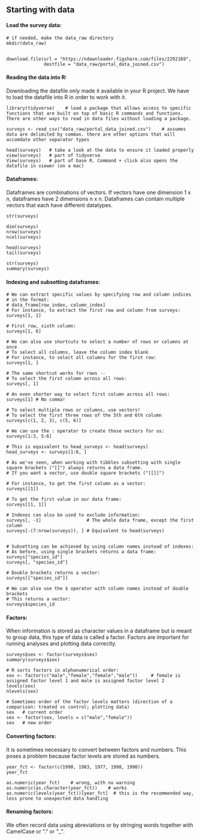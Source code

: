 ## Starting with data

#### Load the survey data:

```
# if needed, make the data_raw directory
mkdir(data_raw)


download.file(url = "https://ndownloader.figshare.com/files/2292169",
              destfile = "data_raw/portal_data_joined.csv")
```

#### Reading the data into R:

Downloading the datafile only made it available in your R project. We have to load the datafile into R in order to work with it.

```
library(tidyverse)    # load a package that allows access to specific functions that are built on top of basic R commands and functions. There are other ways to read in data files without loading a package.

surveys <- read_csv("data_raw/portal_data_joined.csv")    # assumes data are delimited by commas. there are other options that will accomdate other separator types

head(surveys)   # take a look at the data to ensure it loaded properly
view(surveys)   # part of tidyverse
View(surveys)   # part of base R. Command + click also opens the datafile in viewer (on a mac)

```

#### Dataframes:

Dataframes are combinations of vectors. If vectors have one dimension 1 x n, dataframes have 2 dimensions n x n. Dataframes can contain multiple vectors that each have different datatypes.

```
str(surveys)

dim(surveys)
nrow(surveys)
ncol(surveys)

head(surveys)
tail(surveys)

str(surveys)
summary(surveys)
```

#### Indexing and subsetting dataframes:

```
# We can extract specific values by specifying row and column indices
# in the format: 
# data_frame[row_index, column_index]
# For instance, to extract the first row and column from surveys:
surveys[1, 1]

# First row, sixth column:
surveys[1, 6]   

# We can also use shortcuts to select a number of rows or columns at once
# To select all columns, leave the column index blank
# For instance, to select all columns for the first row:
surveys[1, ]

# The same shortcut works for rows --
# To select the first column across all rows:
surveys[, 1]

# An even shorter way to select first column across all rows:
surveys[1] # No comma! 

# To select multiple rows or columns, use vectors!
# To select the first three rows of the 5th and 6th column
surveys[c(1, 2, 3), c(5, 6)] 

# We can use the : operator to create those vectors for us:
surveys[1:3, 5:6] 

# This is equivalent to head_surveys <- head(surveys)
head_surveys <- surveys[1:6, ]

# As we've seen, when working with tibbles subsetting with single square brackets ("[]") always returns a data frame.
# If you want a vector, use double square brackets ("[[]]")

# For instance, to get the first column as a vector:
surveys[[1]]

# To get the first value in our data frame:
surveys[[1, 1]]

# Indexes can also be used to exclude information:
surveys[, -1]                 # The whole data frame, except the first column
surveys[-(7:nrow(surveys)), ] # Equivalent to head(surveys)


# Subsetting can be achieved by using column names instead of indexes:
# As before, using single brackets returns a data frame:
surveys["species_id"]
surveys[, "species_id"]

# Double brackets returns a vector:
surveys[["species_id"]]

# We can also use the $ operator with column names instead of double brackets
# This returns a vector:
surveys$species_id

```

#### Factors:

When information is stored as character values in a dataframe but is meant to group data, this type of data is called a factor. Factors are important for running analyses and plotting data correctly.

```
surveys$sex <- factor(surveys$sex)
summary(surveys$sex)

# R sorts factors in alphanumerical order:
sex <- factor(c("male","female","female","male"))     # female is assigned factor level 1 and male is assigned factor level 2
levels(sex)
nlevels(sex)

# Sometimes order of the factor levels matters (direction of a comparison: treated vs control; plotting data)
sex   # current order
sex <- factor(sex, levels = c("male","female"))
sex   # new order

```

#### Converting factors:

It is sometimes necessary to convert between factors and numbers. This poses a problem because factor levels are stored as numbers.

```
year_fct <- factor(c(1990, 1983, 1977, 1998, 1990))
year_fct

as.numeric(year_fct)    # wrong, with no warning
as.numeric(as.character(year_fct))    # works
as.numeric(levels(year_fct))[year_fct]  # this is the recommended way, less prone to unexpected data handling

```

#### Renaming factors:

We often record data using abreviations or by stringing words together with CamelCase or "." or "_".


```
